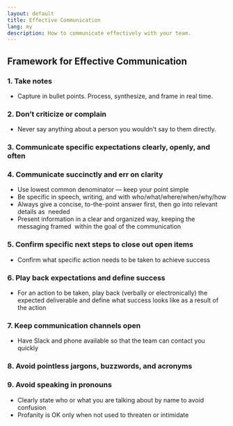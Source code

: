 ```yaml
---
layout: default
title: Effective Communication
lang: my
description: How to communicate effectively with your team.
---
```




## Framework for Effective Communication

### 1. Take notes
* Capture in bullet points. Process, synthesize, and frame in real time.

### 2. Don’t criticize or complain
* Never say anything about a person you wouldn’t say to them directly.

### 3. Communicate specific expectations clearly, openly, and often

### 4. Communicate succinctly and err on clarity
* Use lowest common denominator — keep your point simple
* Be specific in speech, writing, and with who/what/where/when/why/how
* Always give a concise, to-the-point answer first, then go into relevant details as  needed
* Present information in a clear and organized way, keeping the messaging framed  within the goal of the communication

### 5. Confirm specific next steps to close out open items
* Confirm what specific action needs to be taken to achieve success

### 6. Play back expectations and define success
* For an action to be taken, play back (verbally or electronically) the expected deliverable and define what success looks like as a result of the action

### 7. Keep communication channels open
* Have Slack and phone available so that the team can contact you quickly

### 8. Avoid pointless jargons, buzzwords, and acronyms

### 9. Avoid speaking in pronouns
* Clearly state who or what you are talking about by name to avoid confusion
* Profanity is OK only when not used to threaten or intimidate

<br>

